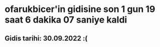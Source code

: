 # ofarukbicer'in gidisine son 1 gun 19 saat 6 dakika 07 saniye kaldi

## Gidis tarihi: 30.09.2022 :(